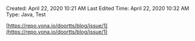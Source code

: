 
Created: April 22, 2020 10:21 AM
Last Edited Time: April 22, 2020 10:32 AM
Type: Java, Test

[https://repo.yona.io/doortts/blog/issue/1](https://repo.yona.io/doortts/blog/issue/1)